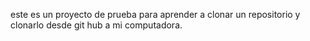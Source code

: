 este es un proyecto de prueba para aprender a clonar un repositorio y clonarlo desde git hub a mi computadora.


